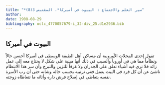 ```yaml
---
title: "*سير العلم والاجتماع : البيوت في أميركا*. المقتبس 3(8)"
author: 
date: 1908-08-29
bibliography: oclc_4770057679-i_32-div_25.d1e2936.bib
---
```




##  البيوت في أميركا 


 تقول  إحدى  المجلات الأوروبية أن مساكن أهل الطبقة الوسطى في أميركا أحسن حالاً ونظاماً مما هي في أوروبا والسبب في ذلك أنها مبنية على شكل لا يحتاج معه إلى عمل زائد فلا ترى فيه أشياء تعلق على الجدران ولا غرفاً للتزين والتبرج وأن سر هذا الانتظام ناشئ عن أن كل فرد في البيت يعمل فغي ترتيبه بحسب حاله وشأنه حتى أن رب الأسرة نفسه يتعاطى في إصلاح فرش داره وأثاثه ما تتعاطاه زوجته. 
